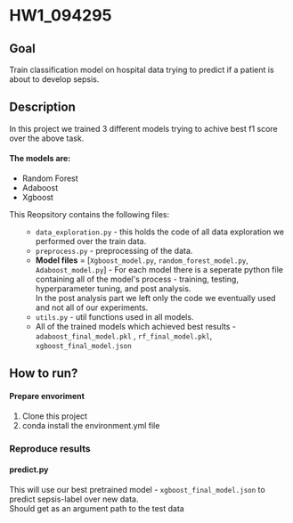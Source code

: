 # HW1_094295

## Goal
Train classification model on hospital data trying to predict if a patient is about to develop sepsis.

## Description
In this project we trained 3 different models trying to achive best f1 score over the above task. 
<br>
#### The models are: 
<ul>
  <li> Random Forest  </li>
  <li> Adaboost </li>
  <li> Xgboost </li>
 </ul>
 This Reopsitory contains the following files:
 
<ul>

  * `data_exploration.py` - this holds the code of all data exploration we performed over the train data. 
  * `preprocess.py` - preprocessing of the data.
  * **Model files** = [`Xgboost_model.py`, `random_forest_model.py`, `Adaboost_model.py`] - For each model there is a seperate python file containing all of the model's process -
    training, testing, hyperparameter tuning, and post analysis.<br> In the post analysis part we left only the code we eventually used and not all of our experiments.
  * `utils.py` - util functions used in all models.
  * All of the trained models which achieved best results - `adaboost_final_model.pkl` , `rf_final_model.pkl`, `xgboost_final_model.json`

 </ul>

## How to run?
#### Prepare envoriment
1. Clone this project
2. conda install the environment.yml file

### Reproduce results
#### predict.py
This will use our best pretrained model - `xgboost_final_model.json` to predict sepsis-label over new data.<br>
Should get as an argument path to the test data
